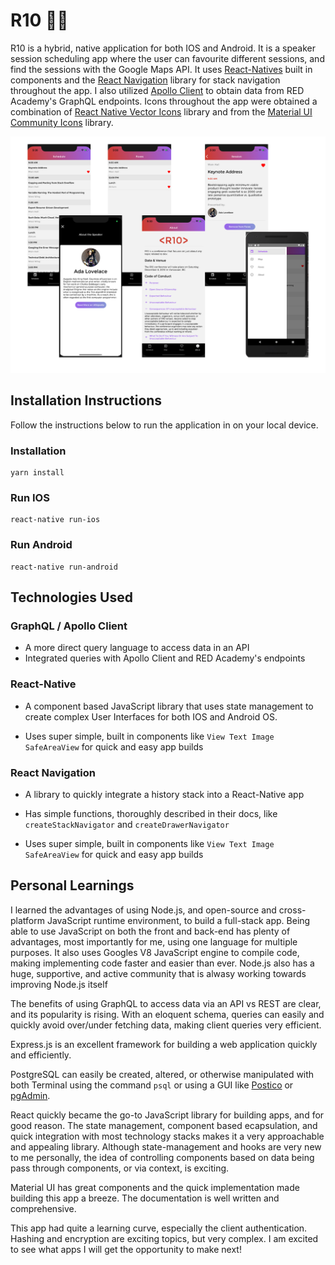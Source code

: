 # R10 👨‍🏫

R10 is a hybrid, native application for both IOS and Android. It is a speaker session scheduling app where the user can favourite different sessions, and find the sessions with the Google Maps API. It uses [React-Natives](https://reactnative.dev/) built in components and the [React Navigation](https://reactnavigation.org/) library for stack navigation throughout the app. I also utilized [Apollo Client](https://www.apollographql.com/docs/react/) to obtain data from RED Academy's GraphQL endpoints. Icons throughout the app were obtained a combination of [React Native Vector Icons](https://github.com/oblador/react-native-vector-icons) library and from the [Material UI Community Icons](https://materialdesignicons.com/) library.

![R10 Mockup pictures](./public/r10-mockup.png)

## Installation Instructions

Follow the instructions below to run the application in on your local device.

### Installation

```
yarn install
```

### Run IOS

```
react-native run-ios
```

### Run Android

```
react-native run-android
```

## Technologies Used

### GraphQL / Apollo Client

- A more direct query language to access data in an API
- Integrated queries with Apollo Client and RED Academy's endpoints

### React-Native

- A component based JavaScript library that uses state management to create complex User Interfaces for both IOS and Android OS.

- Uses super simple, built in components like `View Text Image SafeAreaView` for quick and easy app builds

### React Navigation

- A library to quickly integrate a history stack into a React-Native app
- Has simple functions, thoroughly described in their docs, like `createStackNavigator` and `createDrawerNavigator`

- Uses super simple, built in components like `View Text Image SafeAreaView` for quick and easy app builds

## Personal Learnings

I learned the advantages of using Node.js, and open-source and cross-platform JavaScript runtime environment, to build a full-stack app. Being able to use JavaScript on both the front and back-end has plenty of advantages, most importantly for me, using one language for multiple purposes. It also uses Googles V8 JavaScript engine to compile code, making implementing code faster and easier than ever. Node.js also has a huge, supportive, and active community that is alwasy working towards improving Node.js itself

The benefits of using GraphQL to access data via an API vs REST are clear, and its popularity is rising. With an eloquent schema, queries can easily and quickly avoid over/under fetching data, making client queries very efficient.

Express.js is an excellent framework for building a web application quickly and efficiently.

PostgreSQL can easily be created, altered, or otherwise manipulated with both Terminal using the command `psql` or using a GUI like [Postico](https://eggerapps.at/postico/) or [pgAdmin](https://www.pgadmin.org/download/).

React quickly became the go-to JavaScript library for building apps, and for good reason. The state management, component based ecapsulation, and quick integration with most technology stacks makes it a very approachable and appealing library. Although state-management and hooks are very new to me personally, the idea of controlling components based on data being pass through components, or via context, is exciting.

Material UI has great components and the quick implementation made building this app a breeze. The documentation is well written and comprehensive.

This app had quite a learning curve, especially the client authentication. Hashing and encryption are exciting topics, but very complex. I am excited to see what apps I will get the opportunity to make next!
